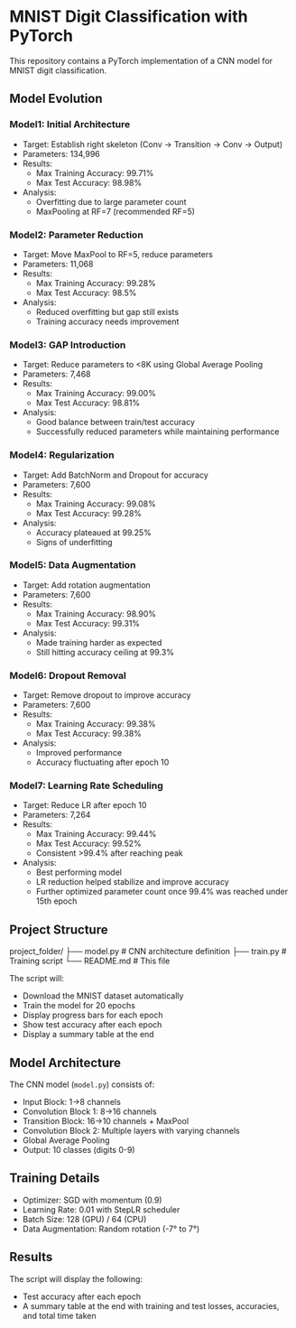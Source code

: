 # MNIST Digit Classification with PyTorch

This repository contains a PyTorch implementation of a CNN model for MNIST digit classification.

## Model Evolution

### Model1: Initial Architecture
- Target: Establish right skeleton (Conv -> Transition -> Conv -> Output)
- Parameters: 134,996
- Results:
  - Max Training Accuracy: 99.71%
  - Max Test Accuracy: 98.98%
- Analysis: 
  - Overfitting due to large parameter count
  - MaxPooling at RF=7 (recommended RF=5)

### Model2: Parameter Reduction
- Target: Move MaxPool to RF=5, reduce parameters
- Parameters: 11,068
- Results:
  - Max Training Accuracy: 99.28%
  - Max Test Accuracy: 98.5%
- Analysis:
  - Reduced overfitting but gap still exists
  - Training accuracy needs improvement

### Model3: GAP Introduction
- Target: Reduce parameters to <8K using Global Average Pooling
- Parameters: 7,468
- Results:
  - Max Training Accuracy: 99.00%
  - Max Test Accuracy: 98.81%
- Analysis:
  - Good balance between train/test accuracy
  - Successfully reduced parameters while maintaining performance

### Model4: Regularization
- Target: Add BatchNorm and Dropout for accuracy
- Parameters: 7,600
- Results:
  - Max Training Accuracy: 99.08%
  - Max Test Accuracy: 99.28%
- Analysis:
  - Accuracy plateaued at 99.25%
  - Signs of underfitting

### Model5: Data Augmentation
- Target: Add rotation augmentation
- Parameters: 7,600
- Results:
  - Max Training Accuracy: 98.90%
  - Max Test Accuracy: 99.31%
- Analysis:
  - Made training harder as expected
  - Still hitting accuracy ceiling at 99.3%

### Model6: Dropout Removal
- Target: Remove dropout to improve accuracy
- Parameters: 7,600
- Results:
  - Max Training Accuracy: 99.38%
  - Max Test Accuracy: 99.38%
- Analysis:
  - Improved performance
  - Accuracy fluctuating after epoch 10

### Model7: Learning Rate Scheduling
- Target: Reduce LR after epoch 10
- Parameters: 7,264
- Results:
  - Max Training Accuracy: 99.44%
  - Max Test Accuracy: 99.52%
  - Consistent >99.4% after reaching peak
- Analysis:
  - Best performing model
  - LR reduction helped stabilize and improve accuracy
  - Further optimized parameter count once 99.4% was reached under 15th epoch

## Project Structure

project_folder/
├── model.py # CNN architecture definition
├── train.py # Training script
└── README.md # This file


The script will:
- Download the MNIST dataset automatically
- Train the model for 20 epochs
- Display progress bars for each epoch
- Show test accuracy after each epoch
- Display a summary table at the end

## Model Architecture

The CNN model (`model.py`) consists of:
- Input Block: 1→8 channels
- Convolution Block 1: 8→16 channels
- Transition Block: 16→10 channels + MaxPool
- Convolution Block 2: Multiple layers with varying channels
- Global Average Pooling
- Output: 10 classes (digits 0-9)

## Training Details

- Optimizer: SGD with momentum (0.9)
- Learning Rate: 0.01 with StepLR scheduler
- Batch Size: 128 (GPU) / 64 (CPU)
- Data Augmentation: Random rotation (-7° to 7°)

## Results

The script will display the following:
- Test accuracy after each epoch
- A summary table at the end with training and test losses, accuracies, and total time taken
